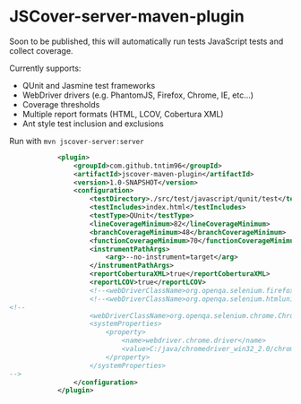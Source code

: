 JSCover-server-maven-plugin
===========================

Soon to be published, this will automatically run tests JavaScript tests and collect coverage.

Currently supports:
* QUnit and Jasmine test frameworks
* WebDriver drivers (e.g. PhantomJS, Firefox, Chrome, IE, etc...)
* Coverage thresholds
* Multiple report formats (HTML, LCOV, Cobertura XML)
* Ant style test inclusion and exclusions

Run with `mvn jscover-server:server`

```XML
            <plugin>
                <groupId>com.github.tntim96</groupId>
                <artifactId>jscover-maven-plugin</artifactId>
                <version>1.0-SNAPSHOT</version>
                <configuration>
                    <testDirectory>./src/test/javascript/qunit/test</testDirectory>
                    <testIncludes>index.html</testIncludes>
                    <testType>QUnit</testType>
                    <lineCoverageMinimum>82</lineCoverageMinimum>
                    <branchCoverageMinimum>48</branchCoverageMinimum>
                    <functionCoverageMinimum>70</functionCoverageMinimum>
                    <instrumentPathArgs>
                        <arg>--no-instrument=target</arg>
                    </instrumentPathArgs>
                    <reportCoberturaXML>true</reportCoberturaXML>
                    <reportLCOV>true</reportLCOV>
                    <!--<webDriverClassName>org.openqa.selenium.firefox.FirefoxDriver</webDriverClassName>-->
                    <!--<webDriverClassName>org.openqa.selenium.htmlunit.HtmlUnitDriver</webDriverClassName>-->
<!--
                    <webDriverClassName>org.openqa.selenium.chrome.ChromeDriver</webDriverClassName>
                    <systemProperties>
                        <property>
                            <name>webdriver.chrome.driver</name>
                            <value>C:/java/chromedriver_win32_2.0/chromedriver.exe</value>
                        </property>
                    </systemProperties>
-->
                </configuration>
            </plugin>
```